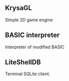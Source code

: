 ## KrysaGL

Simple 2D game engine
## BASIC interpreter

Interpreter of modified BASIC

## LiteShellDB

Terminal SQLite client.

